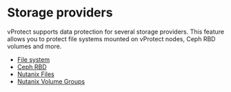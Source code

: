 # Storage providers

vProtect supports data protection for several storage providers. This feature allows you to protect file systems mounted on vProtect nodes, Ceph RBD volumes and more.

* [File system](file-system.md)
* [Ceph RBD](ceph-rbd.md)
* [Nutanix Files](nutanix-files.md)
* [Nutanix Volume Groups](nutanix-volume-groups.md)